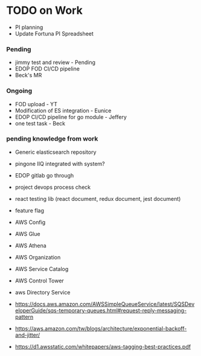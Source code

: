 # TODO on Work

- PI planning
- Update Fortuna PI Spreadsheet

### Pending

- jimmy test and review - Pending
- EDOP FOD CI/CD pipeline
- Beck's MR

### Ongoing

- FOD upload - YT
- Modification of ES integration - Eunice
- EDOP CI/CD pipeline for go module - Jeffery
- one test task - Beck

### pending knowledge from work

- Generic elasticsearch repository
- pingone IIQ integrated with system?
- EDOP gitlab go through
- project devops process check
- react testing lib (react document, redux document, jest document)
- feature flag

- AWS Config
- AWS Glue
- AWS Athena
- AWS Organization
- AWS Service Catalog
- AWS Control Tower
- aws Directory Service
- <https://docs.aws.amazon.com/AWSSimpleQueueService/latest/SQSDeveloperGuide/sqs-temporary-queues.html#request-reply-messaging-pattern>
- <https://aws.amazon.com/tw/blogs/architecture/exponential-backoff-and-jitter/>
- <https://d1.awsstatic.com/whitepapers/aws-tagging-best-practices.pdf>

